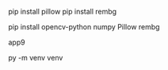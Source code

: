 pip install pillow
pip install rembg

pip install opencv-python numpy Pillow rembg

app9

py -m venv venv